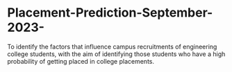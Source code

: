 # Placement-Prediction-September-2023-
To identify the factors that influence campus recruitments of engineering college students, with the aim of identifying those students who have a high probability of getting placed in college placements.
